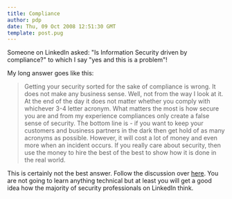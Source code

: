 ```yaml
---
title: Compliance
author: pdp
date: Thu, 09 Oct 2008 12:51:30 GMT
template: post.pug
---
```


Someone on LinkedIn asked: "Is Information Security driven by compliance?" to which I say "yes and this is a problem"!

My long answer goes like this:

> Getting your security sorted for the sake of compliance is wrong. It does not make any business sense. Well, not from the way I look at it. At the end of the day it does not matter whether you comply with whichever 3-4 letter acronym. What matters the most is how secure you are and from my experience compliances only create a false sense of security.
> The bottom line is - if you want to keep your customers and business partners in the dark then get hold of as many acronyms as possible. However, it will cost a lot of money and even more when an incident occurs. If you really care about security, then use the money to hire the best of the best to show how it is done in the real world.

This is certainly not the best answer. Follow the discussion over [here](http://www.linkedin.com/answers/technology/information-technology/information-security/TCH_ITS_ISC/337168-19309880?searchIdx=8&sik=1223555246440&goback=.asr_1_1223555246440). You are not going to learn anything technical but at least you will get a good idea how the majority of security professionals on LinkedIn think.
